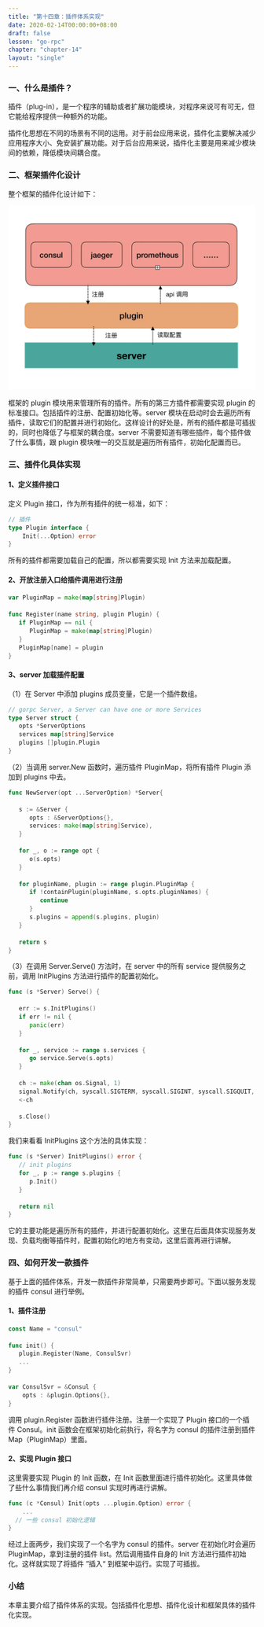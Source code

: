 ```yaml
---
title: "第十四章：插件体系实现"
date: 2020-02-14T00:00:00+08:00
draft: false
lesson: "go-rpc"
chapter: "chapter-14"
layout: "single"
---
```


### 一、什么是插件？

插件（plug-in），是一个程序的辅助或者扩展功能模块，对程序来说可有可无，但它能给程序提供一种额外的功能。

插件化思想在不同的场景有不同的运用。对于前台应用来说，插件化主要解决减少应用程序大小、免安装扩展功能。对于后台应用来说，插件化主要是用来减少模块间的依赖，降低模块间耦合度。

### 二、框架插件化设计

整个框架的插件化设计如下：

![img](/images/go-rpc/14-1.jpg)

框架的 plugin 模块用来管理所有的插件。所有的第三方插件都需要实现 plugin 的标准接口。包括插件的注册、配置初始化等。server 模块在启动时会去遍历所有插件，读取它们的配置并进行初始化。这样设计的好处是，所有的插件都是可插拔的，同时也降低了与框架的耦合度。server 不需要知道有哪些插件，每个插件做了什么事情，跟 plugin 模块唯一的交互就是遍历所有插件，初始化配置而已。

### 三、插件化具体实现

#### 1、定义插件接口

定义 Plugin 接口，作为所有插件的统一标准，如下：

```go
// 插件
type Plugin interface {
	Init(...Option) error
}
```

所有的插件都需要加载自己的配置，所以都需要实现 Init 方法来加载配置。

#### 2、开放注册入口给插件调用进行注册

```go
var PluginMap = make(map[string]Plugin)

func Register(name string, plugin Plugin) {
   if PluginMap == nil {
      PluginMap = make(map[string]Plugin)
   }
   PluginMap[name] = plugin
}
```

#### 3、server 加载插件配置

（1）在 Server 中添加 plugins 成员变量，它是一个插件数组。

```go
// gorpc Server, a Server can have one or more Services
type Server struct {
   opts *ServerOptions
   services map[string]Service
   plugins []plugin.Plugin
}
```

（2）当调用 server.New 函数时，遍历插件 PluginMap，将所有插件 Plugin 添加到 plugins 中去。

```go
func NewServer(opt ...ServerOption) *Server{

   s := &Server {
      opts : &ServerOptions{},
      services: make(map[string]Service),
   }

   for _, o := range opt {
      o(s.opts)
   }

   for pluginName, plugin := range plugin.PluginMap {
      if !containPlugin(pluginName, s.opts.pluginNames) {
         continue
      }
      s.plugins = append(s.plugins, plugin)
   }

   return s
}
```

（3）在调用 Server.Serve() 方法时，在 server 中的所有 service 提供服务之前，调用 InitPlugins 方法进行插件的配置初始化。

```go
func (s *Server) Serve() {

   err := s.InitPlugins()
   if err != nil {
      panic(err)
   }

   for _, service := range s.services {
      go service.Serve(s.opts)
   }

   ch := make(chan os.Signal, 1)
   signal.Notify(ch, syscall.SIGTERM, syscall.SIGINT, syscall.SIGQUIT, syscall.SIGSEGV)
   <-ch

   s.Close()
}
```

我们来看看 InitPlugins 这个方法的具体实现：

```go
func (s *Server) InitPlugins() error {
   // init plugins
   for _, p := range s.plugins {
      p.Init()
   }

   return nil
}
```

它的主要功能是遍历所有的插件，并进行配置初始化。这里在后面具体实现服务发现、负载均衡等插件时，配置初始化的地方有变动，这里后面再进行讲解。

### 四、如何开发一款插件

基于上面的插件体系，开发一款插件非常简单，只需要两步即可。下面以服务发现的插件 consul 进行举例。

#### 1、插件注册

```go
const Name = "consul"

func init() {
   plugin.Register(Name, ConsulSvr)
   ...
}

var ConsulSvr = &Consul {
	opts : &plugin.Options{},
}
```

调用 plugin.Register 函数进行插件注册。注册一个实现了 Plugin 接口的一个插件 Consul。init 函数会在框架初始化前执行，将名字为 consul 的插件注册到插件 Map（PluginMap）里面。

#### 2、实现 Plugin 接口

这里需要实现 Plugin 的 Init 函数，在 Init 函数里面进行插件初始化。这里具体做了些什么事情我们再介绍 consul 实现时再进行讲解。

```go
func (c *Consul) Init(opts ...plugin.Option) error {
	...
  // 一些 consul 初始化逻辑
}
```

经过上面两步，我们实现了一个名字为 consul 的插件。server 在初始化时会遍历 PluginMap，拿到注册的插件 list。然后调用插件自身的 Init 方法进行插件初始化。这样就实现了将插件 ”插入“ 到框架中运行。实现了可插拔。

### 小结

本章主要介绍了插件体系的实现。包括插件化思想、插件化设计和框架具体的插件化实现。